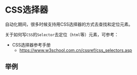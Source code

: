 # CSS选择器

自动化期间，很多时候支持用CSS选择器的方式去查找和定位元素。

关于如何写`CSS`的`Selector`去定位（`html`等）元素，可参考：

* CSS选择器参考手册
  * https://www.w3school.com.cn/cssref/css_selectors.asp

## 举例

